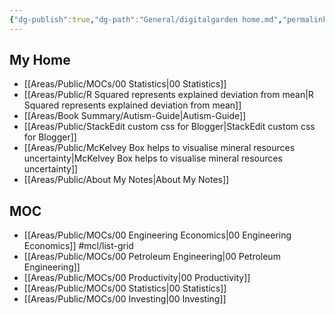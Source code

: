 ```yaml
---
{"dg-publish":true,"dg-path":"General/digitalgarden home.md","permalink":"/general/digitalgarden-home/","tags":["gardenEntry"],"updated":"2023-10-14T19:00:11.629+08:00"}
---
```



## My Home
- [[Areas/Public/MOCs/00 Statistics\|00 Statistics]]
- [[Areas/Public/R Squared represents explained deviation from mean\|R Squared represents explained deviation from mean]]
- [[Areas/Book Summary/Autism-Guide\|Autism-Guide]]
- [[Areas/Public/StackEdit custom css for Blogger\|StackEdit custom css for Blogger]]
- [[Areas/Public/McKelvey Box helps to visualise mineral resources uncertainty\|McKelvey Box helps to visualise mineral resources uncertainty]]
- [[Areas/Public/About My Notes\|About My Notes]]

## MOC
- [[Areas/Public/MOCs/00 Engineering Economics\|00 Engineering Economics]] #mcl/list-grid 
- [[Areas/Public/MOCs/00 Petroleum Engineering\|00 Petroleum Engineering]]
- [[Areas/Public/MOCs/00 Productivity\|00 Productivity]]
- [[Areas/Public/MOCs/00 Statistics\|00 Statistics]]
- [[Areas/Public/MOCs/00 Investing\|00 Investing]]